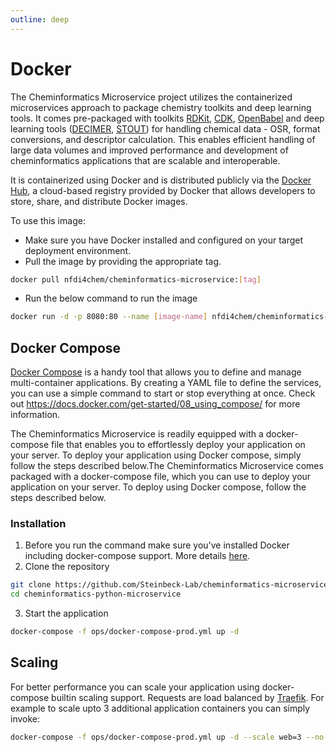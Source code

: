 ```yaml
---
outline: deep
---
```


# Docker
The Cheminformatics Microservice project utilizes the containerized microservices approach to package chemistry toolkits and deep learning tools. It comes pre-packaged with toolkits [RDKit](https://github.com/rdkit/rdkit), [CDK](https://doi.org/10.1186/s13321-017-0220-4), [OpenBabel](https://github.com/openbabel/openbabel) and deep learning tools ([DECIMER](https://github.com/Kohulan/DECIMER-Image_Transformer), [STOUT](https://github.com/Kohulan/Smiles-TO-iUpac-Translator)) for handling chemical data - OSR, format conversions, and descriptor calculation. This enables efficient handling of large data volumes and improved performance and development of cheminformatics applications that are scalable and interoperable.

It is containerized using Docker and is distributed publicly via the [Docker Hub](https://hub.docker.com/r/nfdi4chem/cheminformatics-microservice), a cloud-based registry provided by Docker that allows developers to store, share, and distribute Docker images.

To use this image:

* Make sure you have Docker installed and configured on your target deployment environment.
* Pull the image by providing the appropriate tag.

```bash
docker pull nfdi4chem/cheminformatics-microservice:[tag]

```
* Run the below command to run the image

```bash
docker run -d -p 8080:80 --name [image-name] nfdi4chem/cheminformatics-microservice:[tag]

```

## Docker Compose

[Docker Compose](https://docs.docker.com/get-started/08_using_compose/) is a handy tool that allows you to define and manage multi-container applications. By creating a YAML file to define the services, you can use a simple command to start or stop everything at once.
Check out https://docs.docker.com/get-started/08_using_compose/ for more information.

The Cheminformatics Microservice is readily equipped with a docker-compose file that enables you to effortlessly deploy your application on your server. To deploy your application using Docker compose, simply follow the steps described below.The Cheminformatics Microservice comes packaged with a docker-compose file, which you can use to deploy your application on your server. To deploy using Docker compose, follow the steps described below.

### Installation
1. Before you run the command make sure you've installed Docker including docker-compose support. More details [here](https://docs.docker.com/compose/install/).
2. Clone the repository
```bash
git clone https://github.com/Steinbeck-Lab/cheminformatics-microservice.git
cd cheminformatics-python-microservice
```
3. Start the application
```bash
docker-compose -f ops/docker-compose-prod.yml up -d
```

## Scaling

For better performance you can scale your application using docker-compose builtin scaling support. Requests are load balanced by [Traefik](https://doc.traefik.io/traefik/). For example to scale upto 3 additional application containers you can simply invoke:
```bash
docker-compose -f ops/docker-compose-prod.yml up -d --scale web=3 --no-recreate
```